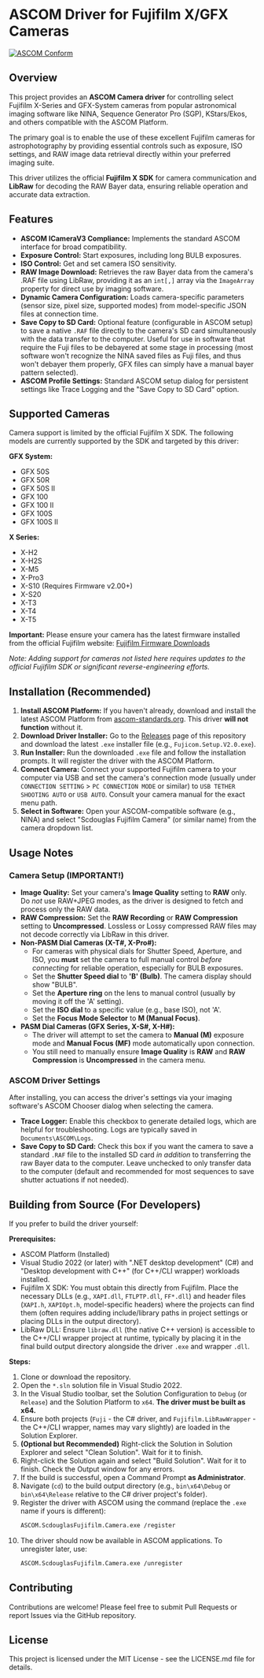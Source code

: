 # ASCOM Driver for Fujifilm X/GFX Cameras

[![ASCOM Conform](https://img.shields.io/badge/ASCOM-Conform%20CameraV3-blue)](https://ascom-standards.org/)
## Overview

This project provides an **ASCOM Camera driver** for controlling select Fujifilm X-Series and GFX-System cameras from popular astronomical imaging software like NINA, Sequence Generator Pro (SGP), KStars/Ekos, and others compatible with the ASCOM Platform.

The primary goal is to enable the use of these excellent Fujifilm cameras for astrophotography by providing essential controls such as exposure, ISO settings, and RAW image data retrieval directly within your preferred imaging suite.

This driver utilizes the official **Fujifilm X SDK** for camera communication and **LibRaw** for decoding the RAW Bayer data, ensuring reliable operation and accurate data extraction.

## Features

* **ASCOM ICameraV3 Compliance:** Implements the standard ASCOM interface for broad compatibility.
* **Exposure Control:** Start exposures, including long BULB exposures.
* **ISO Control:** Get and set camera ISO sensitivity.
* **RAW Image Download:** Retrieves the raw Bayer data from the camera's .RAF file using LibRaw, providing it as an `int[,]` array via the `ImageArray` property for direct use by imaging software.
* **Dynamic Camera Configuration:** Loads camera-specific parameters (sensor size, pixel size, supported modes) from model-specific JSON files at connection time.
* **Save Copy to SD Card:** Optional feature (configurable in ASCOM setup) to save a native `.RAF` file directly to the camera's SD card simultaneously with the data transfer to the computer. Useful for use in software that require the Fuji files to be debayered at some stage in processing (most software won't recognize the NINA saved files as Fuji files, and thus won't debayer them properly, GFX files can simply have a manual bayer pattern selected). 
* **ASCOM Profile Settings:** Standard ASCOM setup dialog for persistent settings like Trace Logging and the "Save Copy to SD Card" option.

## Supported Cameras

Camera support is limited by the official Fujifilm X SDK. The following models are currently supported by the SDK and targeted by this driver:

**GFX System:**

* GFX 50S
* GFX 50R
* GFX 50S II
* GFX 100
* GFX 100 II
* GFX 100S
* GFX 100S II

**X Series:**

* X-H2
* X-H2S
* X-M5
* X-Pro3
* X-S10 (Requires Firmware v2.00+)
* X-S20
* X-T3
* X-T4
* X-T5

**Important:** Please ensure your camera has the latest firmware installed from the official Fujifilm website: [Fujifilm Firmware Downloads](https://fujifilm-x.com/support/download/firmware/cameras/)

*Note: Adding support for cameras not listed here requires updates to the official Fujifilm SDK or significant reverse-engineering efforts.*

## Installation (Recommended)

1.  **Install ASCOM Platform:** If you haven't already, download and install the latest ASCOM Platform from [ascom-standards.org](https://ascom-standards.org/). This driver **will not function** without it.
2.  **Download Driver Installer:** Go to the [Releases](https://github.com/Scoduglas1999/Fujicom/releases) page of this repository and download the latest `.exe` installer file (e.g., `Fujicom.Setup.V2.0.exe`).
3.  **Run Installer:** Run the downloaded `.exe` file and follow the installation prompts. It will register the driver with the ASCOM Platform.
4.  **Connect Camera:** Connect your supported Fujifilm camera to your computer via USB and set the camera's connection mode (usually under `CONNECTION SETTING` > `PC CONNECTION MODE` or similar) to `USB TETHER SHOOTING AUTO` or `USB AUTO`. Consult your camera manual for the exact menu path.
5.  **Select in Software:** Open your ASCOM-compatible software (e.g., NINA) and select "Scdouglas Fujifilm Camera" (or similar name) from the camera dropdown list.

## Usage Notes

### Camera Setup (IMPORTANT!)

* **Image Quality:** Set your camera's **Image Quality** setting to **RAW** only. Do *not* use RAW+JPEG modes, as the driver is designed to fetch and process only the RAW data.
* **RAW Compression:** Set the **RAW Recording** or **RAW Compression** setting to **Uncompressed**. Lossless or Lossy compressed RAW files may not decode correctly via LibRaw in this driver.
* **Non-PASM Dial Cameras (X-T#, X-Pro#):**
    * For cameras with physical dials for Shutter Speed, Aperture, and ISO, you **must** set the camera to full manual control *before connecting* for reliable operation, especially for BULB exposures.
    * Set the **Shutter Speed dial** to **'B' (Bulb)**. The camera display should show "BULB".
    * Set the **Aperture ring** on the lens to manual control (usually by moving it off the 'A' setting).
    * Set the **ISO dial** to a specific value (e.g., base ISO), not 'A'.
    * Set the **Focus Mode Selector** to **M (Manual Focus)**.
* **PASM Dial Cameras (GFX Series, X-S#, X-H#):**
    * The driver will attempt to set the camera to **Manual (M)** exposure mode and **Manual Focus (MF)** mode automatically upon connection.
    * You still need to manually ensure **Image Quality** is **RAW** and **RAW Compression** is **Uncompressed** in the camera menu.

### ASCOM Driver Settings

After installing, you can access the driver's settings via your imaging software's ASCOM Chooser dialog when selecting the camera.

* **Trace Logger:** Enable this checkbox to generate detailed logs, which are helpful for troubleshooting. Logs are typically saved in `Documents\ASCOM\Logs`.
* **Save Copy to SD Card:** Check this box if you want the camera to save a standard `.RAF` file to the installed SD card *in addition* to transferring the raw Bayer data to the computer. Leave unchecked to only transfer data to the computer (default and recommended for most sequences to save shutter actuations if not needed).

## Building from Source (For Developers)

If you prefer to build the driver yourself:

**Prerequisites:**

* ASCOM Platform (Installed)
* Visual Studio 2022 (or later) with ".NET desktop development" (C#) and "Desktop development with C++" (for C++/CLI wrapper) workloads installed.
* Fujifilm X SDK: You must obtain this directly from Fujifilm. Place the necessary DLLs (e.g., `XAPI.dll`, `FTLPTP.dll`, `FF*.dll`) and header files (`XAPI.h`, `XAPIOpt.h`, model-specific headers) where the projects can find them (often requires adding include/library paths in project settings or placing DLLs in the output directory).
* LibRaw DLL: Ensure `libraw.dll` (the native C++ version) is accessible to the C++/CLI wrapper project at runtime, typically by placing it in the final build output directory alongside the driver `.exe` and wrapper `.dll`.

**Steps:**

1.  Clone or download the repository.
2.  Open the `*.sln` solution file in Visual Studio 2022.
3.  In the Visual Studio toolbar, set the Solution Configuration to `Debug` (or `Release`) and the Solution Platform to `x64`. **The driver must be built as x64.**
4.  Ensure both projects (`Fuji` - the C# driver, and `Fujifilm.LibRawWrapper` - the C++/CLI wrapper, names may vary slightly) are loaded in the Solution Explorer.
5.  **(Optional but Recommended)** Right-click the Solution in Solution Explorer and select "Clean Solution". Wait for it to finish.
6.  Right-click the Solution again and select "Build Solution". Wait for it to finish. Check the Output window for any errors.
7.  If the build is successful, open a Command Prompt **as Administrator**.
8.  Navigate (`cd`) to the build output directory (e.g., `bin\x64\Debug` or `bin\x64\Release` relative to the C# driver project's folder).
9.  Register the driver with ASCOM using the command (replace the `.exe` name if yours is different):
    ```bash
    ASCOM.ScdouglasFujifilm.Camera.exe /register
    ```
10. The driver should now be available in ASCOM applications. To unregister later, use:
    ```bash
    ASCOM.ScdouglasFujifilm.Camera.exe /unregister
    ```

## Contributing

Contributions are welcome! Please feel free to submit Pull Requests or report Issues via the GitHub repository.

## License

This project is licensed under the MIT License - see the LICENSE.md file for details.
